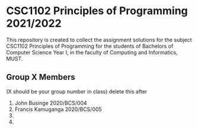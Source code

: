 # CSC1102 Principles of Programming 2021/2022 
This repository is created to collect the assignment solutions for the subject CSC1102 Principles of Programming for the students of Bachelors of Computer Science Year I, in the faculty of Computing and Informatics, MUST.

## Group X Members 
(X should be your group number in class) delete this after


1. John Businge 2020/BCS/004
2. Francis Kamuganga 2020/BCS/005
3.
4. 